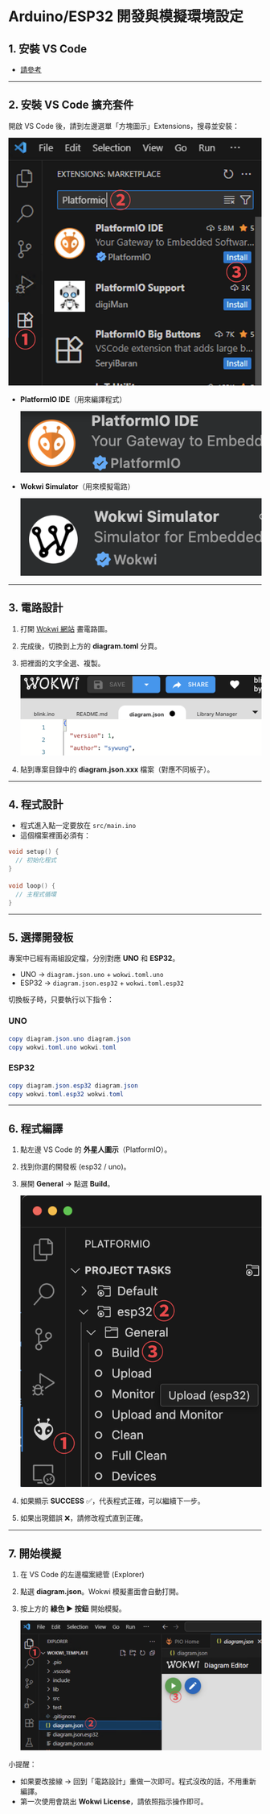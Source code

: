 # Arduino/ESP32 開發與模擬環境設定

## 1. 安裝 VS Code

-    [請參考](https://github.com/sywung/saihs1141/blob/main/docs/vscode安裝.md)

------------------------------------------------------------------------

## 2. 安裝 VS Code 擴充套件

開啟 VS Code 後，請到左邊選單「方塊圖示」Extensions，搜尋並安裝： 

![](assets/wokwi1.png)

- **PlatformIO IDE**（用來編譯程式）

  ![](assets/wokwi2.png)

- **Wokwi Simulator**（用來模擬電路）

  ![](assets/wokwi3.png)

------------------------------------------------------------------------

## 3. 電路設計

1.  打開 [Wokwi 網站](https://wokwi.com) 畫電路圖。

2.  完成後，切換到上方的 **diagram.toml** 分頁。

3.  把裡面的文字全選、複製。

    ![](assets/wokwi4.png)

4.  貼到專案目錄中的 **diagram.json.xxx** 檔案（對應不同板子）。

------------------------------------------------------------------------

## 4. 程式設計

-   程式進入點一定要放在 `src/main.ino`
-   這個檔案裡面必須有：

``` cpp
void setup() {
  // 初始化程式
}

void loop() {
  // 主程式循環
}
```

------------------------------------------------------------------------

## 5. 選擇開發板

專案中已經有兩組設定檔，分別對應 **UNO** 和 **ESP32**。

-   UNO → `diagram.json.uno` + `wokwi.toml.uno`
-   ESP32 → `diagram.json.esp32` + `wokwi.toml.esp32`

切換板子時，只要執行以下指令：

### UNO

``` powershell
copy diagram.json.uno diagram.json
copy wokwi.toml.uno wokwi.toml
```

### ESP32

``` powershell
copy diagram.json.esp32 diagram.json
copy wokwi.toml.esp32 wokwi.toml
```

------------------------------------------------------------------------

## 6. 程式編譯

1.  點左邊 VS Code 的 **外星人圖示**（PlatformIO）。

2.  找到你選的開發板 (esp32 / uno)。

3.  展開 **General** → 點選 **Build**。

    ![](assets/wokwi5.png)

4.  如果顯示 **SUCCESS** ✅，代表程式正確，可以繼續下一步。

5.  如果出現錯誤 ❌，請修改程式直到正確。

------------------------------------------------------------------------

## 7. 開始模擬

1.  在 VS Code 的左邊檔案總管 (Explorer)

2.  點選 **diagram.json**。Wokwi 模擬畫面會自動打開。

3.  按上方的 **綠色 ▶ 按鈕** 開始模擬。

    ![](assets/wokwi6.png)

小提醒：
- 如果要改接線 → 回到「電路設計」重做一次即可。程式沒改的話，不用重新編譯。
- 第一次使用會跳出 **Wokwi License**，請依照指示操作即可。
